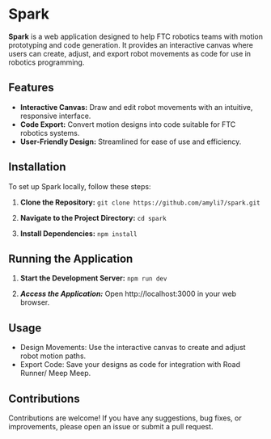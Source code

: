 # Spark

**Spark** is a web application designed to help FTC robotics teams with motion prototyping and code generation. It provides an interactive canvas where users can create, adjust, and export robot movements as code for use in robotics programming.

## Features

- **Interactive Canvas:** Draw and edit robot movements with an intuitive, responsive interface.
- **Code Export:** Convert motion designs into code suitable for FTC robotics systems.
- **User-Friendly Design:** Streamlined for ease of use and efficiency.

## Installation

To set up Spark locally, follow these steps:

1. **Clone the Repository:**
   ```git clone https://github.com/amyli7/spark.git```

2. **Navigate to the Project Directory:**
    ```cd spark```

3. **Install Dependencies:**
    ```npm install```

## Running the Application

1. **Start the Development Server:**
    ```npm run dev```

2. ***Access the Application:***
    Open http://localhost:3000 in your web browser.

## Usage
- Design Movements: Use the interactive canvas to create and adjust robot motion paths.
- Export Code: Save your designs as code for integration with Road Runner/ Meep Meep.

## Contributions
Contributions are welcome! If you have any suggestions, bug fixes, or improvements, please open an issue or submit a pull request.